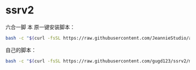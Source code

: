 # ssrv2
六合一脚 本
原一键安装脚本：
```bash
bash -c "$(curl -fsSL https://raw.githubusercontent.com/JeannieStudio/all_install/master/all-install.sh)"   
```
自己的脚本：
```bash
bash -c "$(curl -fsSL https://raw.githubusercontent.com/gugd123/ssrv2/master/all-install.sh)"
```
